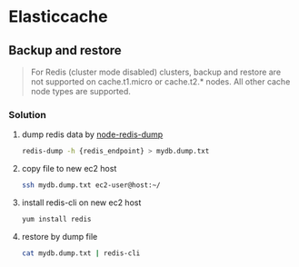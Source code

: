 # Elasticcache

## Backup and restore

> For Redis (cluster mode disabled) clusters, backup and restore are not supported on cache.t1.micro or cache.t2.* nodes. All other cache node types are supported.

### Solution

1. dump redis data by [node-redis-dump](https://github.com/jeremyfa/node-redis-dump)

    ```bash
    redis-dump -h {redis_endpoint} > mydb.dump.txt
    ```

1. copy file to new ec2 host

    ```bash
    ssh mydb.dump.txt ec2-user@host:~/
    ```

1. install redis-cli on new ec2 host

    ```bash
    yum install redis
    ```

1. restore by dump file

    ```bash
    cat mydb.dump.txt | redis-cli
    ```